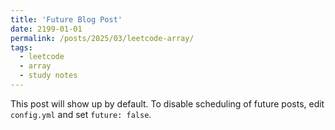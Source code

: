 ```yaml
---
title: 'Future Blog Post'
date: 2199-01-01
permalink: /posts/2025/03/leetcode-array/
tags:
  - leetcode
  - array
  - study notes
---
```


This post will show up by default. To disable scheduling of future posts, edit `config.yml` and set `future: false`. 


<!-- ## examples for post
---
title: 'Leetcode Array Problems'
date: 2025-03-28
# permalink: /posts/2012/08/blog-post-4/ (example)
permalink: /posts/2025/03/28/leetcode-array 
tags:
  - leetcode
  - array
  - study notes
---

This is a sample blog post. Lorem ipsum I can't remember the rest of lorem ipsum and don't have an internet connection right now. Testing testing testing this blog post. Blog posts are cool.

Headings are cool
======

You can have many headings
======

Aren't headings cool?
------ -->